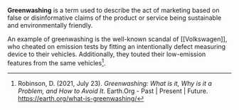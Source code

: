 **Greenwashing** is a term used to describe the act of marketing based on false or disinformative claims of the product or service being sustainable and environmentally friendly.

An example of greenwashing is the well-known scandal of [[Volkswagen]], who cheated on emission tests by fitting an intentionally defect measuring device to their vehicles. Additionally, they touted their low-emission features from the same vehicles[^1].

[^1]: Robinson, D. (2021, July 23). _Greenwashing: What is it, Why is it a Problem, and How to Avoid It_. Earth.Org - Past | Present | Future. <https://earth.org/what-is-greenwashing/>